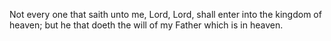 Not every one that saith unto me, Lord, Lord, shall enter into the kingdom of heaven; but he that doeth the will of my Father which is in heaven.
